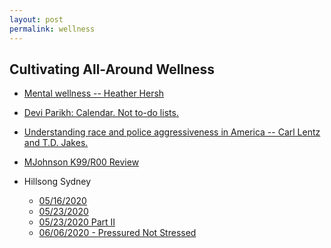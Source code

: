 ```yaml
---
layout: post
permalink: wellness
---
```

<?php include_once("analyticstracking.php") ?>


## Cultivating All-Around Wellness

+ [Mental wellness --  Heather Hersh](/downloads/msgs/HeatherHershWellness.mp3)

+ [Devi Parikh: Calendar. Not to-do lists.](https://blog.usejournal.com/calendar-in-stead-of-to-do-lists-9ada86a512dd)

+ [Understanding race and police aggressiveness in America -- Carl Lentz and T.D. Jakes.](/downloads/msgs/HillsongNYCJakesLentz.mp3)

+ [MJohnson K99/R00  Review](/downloads/msgs/MJohnson0605.mp3)
+ Hillsong Sydney
  - [05/16/2020](/downloads/msgs/BrianHouston05/16.mp3)
  - [05/23/2020](/downloads/msgs/BrianHouston05/23.mp3)
  - [05/23/2020 Part II](/downloads/msgs/BrianHouston05/23PartII.mp3)
  - [06/06/2020 - Pressured Not Stressed](/downloads/msgs/PressuredNotStressed.mp3)
